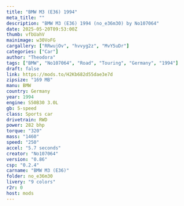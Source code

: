 ```yaml
---
title: "BMW M3 (E36) 1994"
meta_title: ""
description: "BMW M3 (E36) 1994 (no_e36m30) by No107064"
date: 2025-05-20T09:53:00Z
thumb: vfbUahV
mainimage: w30VoFG
cargallery: ["RRwujOv", "hvvyg2z", "MvY5uDr"]
categories: ["Car"]
author: "Theodora"
tags: ["BMW", "No107064", "Road", "Touring", "Germany", "1994"]
draft: false
link: https://mods.to/H2Kb682d55dae3e7d
zipsize: "169 MB"
manu: BMW
country: Germany
year: 1994
engine: S50B30 3.0L
gb: 5-speed
class: Sports car
drivetrain: RWD
power: 282 bhp 
torque: "320"
mass: "1460"
speed: "250"
accel: "5.7 seconds"
creator: "No107064"
version: "0.86"
csp: "0.2.4"
carname: "BMW M3 (E36)"
folder: no_e36m30
livery: "9 colors"
r2r: 0
host: mods
---
```

